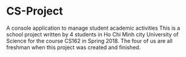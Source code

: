 # CS-Project
A console application to manage student academic activities
This is a school project written by 4 students in Ho Chi Minh city University of Science for the course CS162 in Spring 2018. The four of us are all freshman when this project was created and finished.
